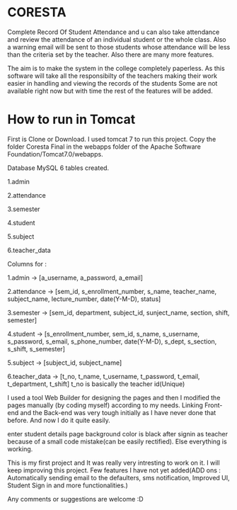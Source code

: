 # CORESTA
Complete Record Of Student Attendance and u can also take attendance and review the attendance of an individual student or the  whole class. Also a warning email will be sent to those students whose attendance will be less than the criteria set by the  teacher. Also there are many more features.

The aim is to make the system in the college completely paperless. As this software  will take all the responsibilty of the teachers making their work easier in handling and viewing the records of the students  Some are not available right now but with time the rest of the features will be added.

# How to run in Tomcat
First is Clone or Download.
I used tomcat 7 to run this project. Copy the folder Coresta Final in the webapps folder of the Apache Software Foundation/Tomcat7.0/webapps.

Database MySQL
6 tables created.

  1.admin
  
  2.attendance
  
  3.semester
  
  4.student
  
  5.subject
  
  6.teacher_data
  
  
  Columns for :
  
  1.admin -> [a_username, a_password, a_email]
  
  2.attendance -> [sem_id, s_enrollment_number, s_name, teacher_name, subject_name, lecture_number, date(Y-M-D), status]
  
  3.semester -> [sem_id, department, subject_id, sunject_name, section, shift, semester]
  
  4.student -> [s_enrollment_number, sem_id, s_name, s_username, s_password, s_email, s_phone_number, date(Y-M-D), s_dept, s_section, s_shift, s_semester]
  
  5.subject -> [subject_id, subject_name]
  
  6.teacher_data -> [t_no, t_name, t_username, t_password, t_email, t_department, t_shift]  t_no is basically the teacher id(Unique)
  
  
  I used a tool Web Builder for designing the pages and then I modified the pages manually (by coding myself) according to my needs. Linking Front-end and the Back-end was very tough initially as I have never done that before. And now I do it quite easily.
 
 
 enter student details page background color is black after signin as teacher because of a small code mistake(can be easily rectified). Else everything is working. 
 
 This is my first project and It was really very intresting to work on it. I will keep improving this project. Few features I have not yet added(ADD ons : Automatically sending email to the defaulters, sms notification, Improved UI, Student Sign in and more functionalities.)
 
 Any comments or suggestions are welcome :D
